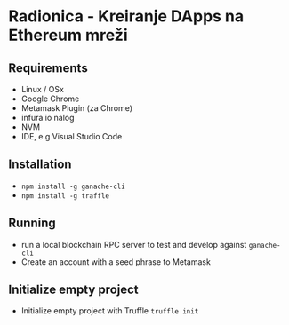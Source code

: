 # Radionica - Kreiranje DApps na Ethereum mreži

## Requirements
- Linux / OSx
- Google Chrome
- Metamask Plugin (za Chrome)
- infura.io nalog
- NVM
- IDE, e.g Visual Studio Code

## Installation
- `npm install -g ganache-cli`
- `npm install -g traffle`

## Running
- run a local blockchain RPC server to test and develop against `ganache-cli`
- Create an account with a seed phrase to Metamask

## Initialize empty project
- Initialize empty project with Truffle `truffle init`
